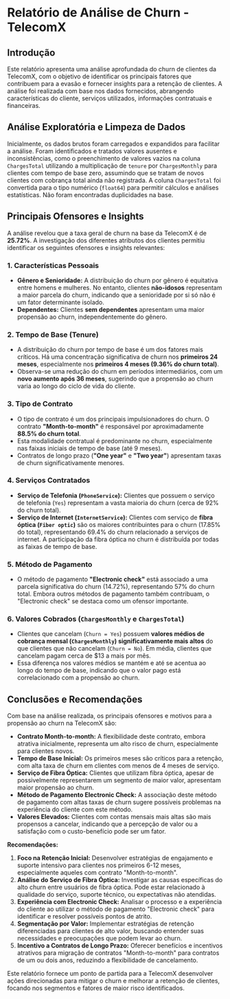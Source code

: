 # Relatório de Análise de Churn - TelecomX

## Introdução

Este relatório apresenta uma análise aprofundada do churn de clientes da TelecomX, com o objetivo de identificar os principais fatores que contribuem para a evasão e fornecer insights para a retenção de clientes. A análise foi realizada com base nos dados fornecidos, abrangendo características do cliente, serviços utilizados, informações contratuais e financeiras.

## Análise Exploratória e Limpeza de Dados

Inicialmente, os dados brutos foram carregados e expandidos para facilitar a análise. Foram identificados e tratados valores ausentes e inconsistências, como o preenchimento de valores vazios na coluna `ChargesTotal` utilizando a multiplicação de `tenure` por `ChargesMonthly` para clientes com tempo de base zero, assumindo que se tratam de novos clientes com cobrança total ainda não registrada. A coluna `ChargesTotal` foi convertida para o tipo numérico (`float64`) para permitir cálculos e análises estatísticas. Não foram encontradas duplicidades na base.

## Principais Ofensores e Insights

A análise revelou que a taxa geral de churn na base da TelecomX é de **25.72%**. A investigação dos diferentes atributos dos clientes permitiu identificar os seguintes ofensores e insights relevantes:

### 1. Características Pessoais

*   **Gênero e Senioridade:** A distribuição do churn por gênero é equitativa entre homens e mulheres. No entanto, clientes **não-idosos** representam a maior parcela do churn, indicando que a senioridade por si só não é um fator determinante isolado.
*   **Dependentes:** Clientes **sem dependentes** apresentam uma maior propensão ao churn, independentemente do gênero.

### 2. Tempo de Base (Tenure)

*   A distribuição do churn por tempo de base é um dos fatores mais críticos. Há uma concentração significativa de churn nos **primeiros 24 meses**, especialmente nos **primeiros 4 meses (9.36% do churn total)**.
*   Observa-se uma redução do churn em períodos intermediários, com um **novo aumento após 36 meses**, sugerindo que a propensão ao churn varia ao longo do ciclo de vida do cliente.

### 3. Tipo de Contrato

*   O tipo de contrato é um dos principais impulsionadores do churn. O contrato **"Month-to-month"** é responsável por aproximadamente **88.5% do churn total**.
*   Esta modalidade contratual é predominante no churn, especialmente nas faixas iniciais de tempo de base (até 9 meses).
*   Contratos de longo prazo (**"One year"** e **"Two year"**) apresentam taxas de churn significativamente menores.

### 4. Serviços Contratados

*   **Serviço de Telefonia (`PhoneService`):** Clientes que possuem o serviço de telefonia (`Yes`) representam a vasta maioria do churn (cerca de 92% do churn total).
*   **Serviço de Internet (`InternetService`):** Clientes com serviço de **fibra óptica (`Fiber optic`)** são os maiores contribuintes para o churn (17.85% do total), representando 69.4% do churn relacionado a serviços de internet. A participação da fibra óptica no churn é distribuída por todas as faixas de tempo de base.

### 5. Método de Pagamento

*   O método de pagamento **"Electronic check"** está associado a uma parcela significativa do churn (14.72%), representando 57% do churn total. Embora outros métodos de pagamento também contribuam, o "Electronic check" se destaca como um ofensor importante.

### 6. Valores Cobrados (`ChargesMonthly` e `ChargesTotal`)

*   Clientes que cancelam (`Churn = Yes`) possuem **valores médios de cobrança mensal (`ChargesMonthly`) significativamente mais altos** do que clientes que não cancelam (`Churn = No`). Em média, clientes que cancelam pagam cerca de $13 a mais por mês.
*   Essa diferença nos valores médios se mantém e até se acentua ao longo do tempo de base, indicando que o valor pago está correlacionado com a propensão ao churn.

## Conclusões e Recomendações

Com base na análise realizada, os principais ofensores e motivos para a propensão ao churn na TelecomX são:

*   **Contrato Month-to-month:** A flexibilidade deste contrato, embora atrativa inicialmente, representa um alto risco de churn, especialmente para clientes novos.
*   **Tempo de Base Inicial:** Os primeiros meses são críticos para a retenção, com alta taxa de churn em clientes com menos de 4 meses de serviço.
*   **Serviço de Fibra Óptica:** Clientes que utilizam fibra óptica, apesar de possivelmente representarem um segmento de maior valor, apresentam maior propensão ao churn.
*   **Método de Pagamento Electronic Check:** A associação deste método de pagamento com altas taxas de churn sugere possíveis problemas na experiência do cliente com este método.
*   **Valores Elevados:** Clientes com contas mensais mais altas são mais propensos a cancelar, indicando que a percepção de valor ou a satisfação com o custo-benefício pode ser um fator.

**Recomendações:**

1.  **Foco na Retenção Inicial:** Desenvolver estratégias de engajamento e suporte intensivo para clientes nos primeiros 6-12 meses, especialmente aqueles com contrato "Month-to-month".
2.  **Análise do Serviço de Fibra Óptica:** Investigar as causas específicas do alto churn entre usuários de fibra óptica. Pode estar relacionado à qualidade do serviço, suporte técnico, ou expectativas não atendidas.
3.  **Experiência com Electronic Check:** Analisar o processo e a experiência do cliente ao utilizar o método de pagamento "Electronic check" para identificar e resolver possíveis pontos de atrito.
4.  **Segmentação por Valor:** Implementar estratégias de retenção diferenciadas para clientes de alto valor, buscando entender suas necessidades e preocupações que podem levar ao churn.
5.  **Incentivo a Contratos de Longo Prazo:** Oferecer benefícios e incentivos atrativos para migração de contratos "Month-to-month" para contratos de um ou dois anos, reduzindo a flexibilidade de cancelamento.

Este relatório fornece um ponto de partida para a TelecomX desenvolver ações direcionadas para mitigar o churn e melhorar a retenção de clientes, focando nos segmentos e fatores de maior risco identificados.